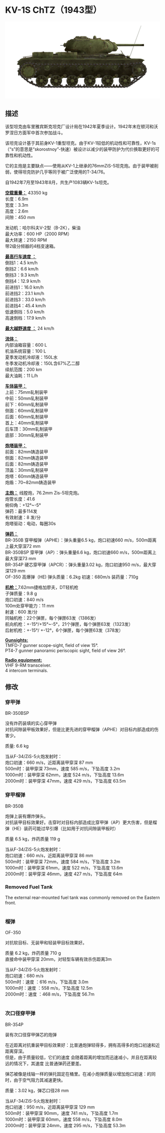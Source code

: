 # KV-1S ChTZ（1943型）  
  
![kv1s](../images/kv1s.png)  
  
## 描述  
  
该型坦克由车里雅宾斯克坦克厂设计局在1942年夏季设计。1942年末在顿河和沃罗涅日方面军中首次参加战斗。  
  
该坦克设计基于其前身KV-1重型坦克。由于KV-1较低的机动性和可靠性，KV-1s（“s”的意思是“skorostnoy”-快速）被设计以减少的装甲防护为代价换取更好的可靠性和机动性。  
  
它的主炮是主要缺点——使用从KV-1上继承的76mmZiS-5坦克炮。由于装甲被削弱，使得坦克防护几乎等同于被广泛使用的T-34/76。  
  
自1942年7月至1943年8月，共生产1083辆KV-1s坦克。  
  
<b><u>空载重量：</u></b> 43350 kg  
长度：6.9m  
宽度：3.3m  
高度：2.6m  
间隙：450 mm  
  
发动机：哈尔科夫V-2型（В-2К），柴油  
最大功率：600 HP（2000 RPM）  
最大转速：2150 RPM  
带2级分频器的4档变速箱。  
  
<b><u>最高行车速度 ：</u></b>  
倒挡1：4.5 km/h  
倒挡2：6.6 km/h  
倒挡3：9.3 km/h  
倒挡4：12.9 km/h  
前进挡1：16.0 km/h  
前进挡2：23.1 km/h  
前进挡3：33.0 km/h  
前进挡4：45.4 km/h  
低速倒挡：5.0 km/h  
高速倒档：17.9 km/h  
  
<b><u>最大越野速度 ：</u></b> 24 km/h  
  
<b><u>流体：</u></b>  
内部油箱容量：600 L  
机油系统容量：100 L  
夏季发动机冷却液：150L水  
冬季发动机冷却液：150L含67%乙二醇  
续航范围：200 km  
最大油耗：11 L/h  
  
<b><u>车体装甲：</u></b>  
上前：75mm轧制装甲  
中前：50mm轧制装甲  
前下：60mm轧制装甲  
侧面：60mm轧制装甲  
后面：60mm轧制装甲  
首上：40mm轧制装甲  
后车顶：30mm轧制装甲  
底部：30mm轧制装甲  
  
<b><u>炮塔装甲：</u></b>  
前面：82mm铸造装甲  
侧面：82mm铸造装甲  
后面：82mm铸造装甲  
顶盖：30mm轧制装甲  
炮塔：60mm铸造装甲  
炮盾：70~82mm铸造装甲  
  
<b><u>主炮：</u></b> 线膛炮，76.2mm Zis-5坦克炮。  
炮管长度：41.6  
俯仰角：+12°~-5°  
弹药：最多114发  
有效射速：8 发/分  
炮塔驱动：电动，每圈30s  
  
<b><u>弹药：</u></b>  
BR-350B 穿甲榴弹（APHE）：弹头重量6.5 kg，炮口初速660 m/s，500m距离上最大穿深72 mm  
BR-350BSP 穿甲弹（AP）：弹头重量6.6 kg，炮口初速660 m/s，500m距离上最大穿深73 mm  
BR-354P 硬芯穿甲弹（APCR）：弹头重量3.02 kg，炮口初速950 m/s，最大穿深129 mm  
OF-350 高爆弹（HE) 弹头质量：6.2kg 初速：680m/s 装药量：710g  
  
<b><u>机枪：</u></b>7.62mm捷格加廖夫，DT轻机枪  
子弹质量：9.8 g  
炮口初速：840 m/s  
100m处穿甲能力：11 mm  
射速：600 发/分  
同轴机枪：22个弹匣，每个弹匣63发（1386发）  
航向机枪：+-15°/+15°~-5°，21个弹匣，每个弹匣63发（1323发）  
后射机枪：+-15°/ +-12°，6个弹匣，每个弹匣63发（378发）  
  
<b><u>Gunsights:</u></b>  
TMFD-7 gunner scope-sight, field of view 15°.  
PT4-7 gunner panoramic periscopic sight, field of view 26°.  
  
<b><u>Radio equipment:</u></b>  
VHF 9-RM transceiver.  
4 intercom terminals.  
  
  
## 修改  
  
  
### 穿甲弹  
  
BR-350BSP  
  
没有炸药装填的实心穿甲弹  
对抗间隙装甲板效果好，但是比更先进的穿甲榴弹（APHE）对目标内部造成的伤害少。  
  
质量: 6.6 kg  
  
当从F-34/ZiS-5火炮发射时：  
炮口初速：660 m/s，近距离装甲穿深 87 mm  
500m时：装甲穿深 73mm，速度 585 m/s，下坠高度 3.2m  
1000m时：装甲穿深 62mm，速度 524 m/s，下坠高度 13.6m  
2000m时：装甲穿深 47mm，速度 429 m/s，下坠高度 63.5m  
  
### 穿甲榴弹  
  
BR-350B  
  
炮弹上装有爆炸弹头。  
对抗装甲目标效果好。击穿时对目标内部造成比穿甲弹（AP）更大伤害，但是榴弹（HE）装药可能过早引爆（比如用于对抗间隙装甲板时）  
  
质量 6.5 kg，炸药质量 119 g  
  
当从F-34/ZiS-5火炮发射时：  
炮口初速：660 m/s，近距离装甲穿深 86 mm  
500m时：装甲穿深 72mm，速度 584 m/s，下坠高度 3.2m  
1000m时：装甲穿深 61mm，速度 522 m/s，下坠高度 13.6m  
2000m时：装甲穿深 46mm，速度 427 m/s，下坠高度 64m  
  
### Removed Fuel Tank  
  
The external rear-mounted fuel tank was commonly removed on the Eastern front.  
  ﻿
  
### 榴弹  
  
OF-350  
  
对抗软目标、无装甲和轻装甲目标效果好。  
  
质量 6.2 kg，炸药质量 710 g  
直接命中装甲穿深 20mm，对轻型车辆有效杀伤距离3m  
  
当从F-34/ZiS-5火炮发射时：  
炮口初速：680 m/s  
500m时：速度 ：616 m/s，下坠高度 3.0m  
1000m时：速度 ：558 m/s，下坠高度 12.5m  
2000m时：速度 ：468 m/s，下坠高度 56.7m  
  ﻿
  
### 次口径穿甲弹  
  
BR-354P  
  
装有次口径穿甲弹芯的炮弹  
  
在近距离对抗重装甲目标效果好：比普通炮弹轻得多，拥有高得多的炮口初速和近距离穿深。  
但是，由于质量较低，它们的速度 会随着距离的增加而迅速减小，并且在距离较远的情况下，其速度 比普通弹药还要差。  
  
弹芯被像是线轴一样的弹托固定在桶里。在减小炮弹质量以增加炮口初速：的同时，由于空气阻力其减速更快。  
  
质量：3.02 kg，弹芯口径28 mm  
  
当从F-34/ZiS-5火炮发射时：  
炮口初速：950 m/s，近距离装甲穿深 129 mm  
500m时：装甲穿深 90mm，速度 741 m/s，下坠高度 1.7m  
1000m时：装甲穿深 60mm，速度 558 m/s，下坠高度 8.0m  
2000m时：装甲穿深 24mm，速度 295 m/s，下坠高度 53.3m  